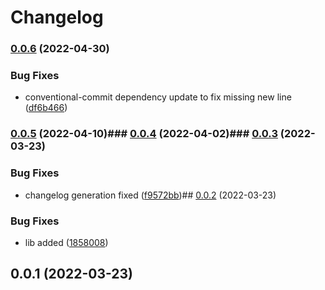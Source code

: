 # Changelog

### [0.0.6](https://github.com/DiaKEM/api-bindings/compare/0.0.5...0.0.6) (2022-04-30)


### Bug Fixes

* conventional-commit dependency update to fix missing new line ([df6b466](https://github.com/DiaKEM/api-bindings/commit/df6b4660f606fa27e1f3bee2ca48e692a8b10aa9))

### [0.0.5](https://github.com/DiaKEM/api-bindings/compare/0.0.4...0.0.5) (2022-04-10)### [0.0.4](https://github.com/DiaKEM/api-bindings/compare/0.0.3...0.0.4) (2022-04-02)### [0.0.3](https://github.com/DiaKEM/api-bindings/compare/0.0.2...0.0.3) (2022-03-23)


### Bug Fixes

* changelog generation fixed ([f9572bb](https://github.com/DiaKEM/api-bindings/commit/f9572bb8ca381c1a2616102e7a1256ba3e400d78))## [0.0.2](https://github.com/DiaKEM/api-bindings/compare/0.0.1...0.0.2) (2022-03-23)


### Bug Fixes

* lib added ([1858008](https://github.com/DiaKEM/api-bindings/commit/1858008eb94aa790fd21ebd9d97fc4826261d240))

## 0.0.1 (2022-03-23)